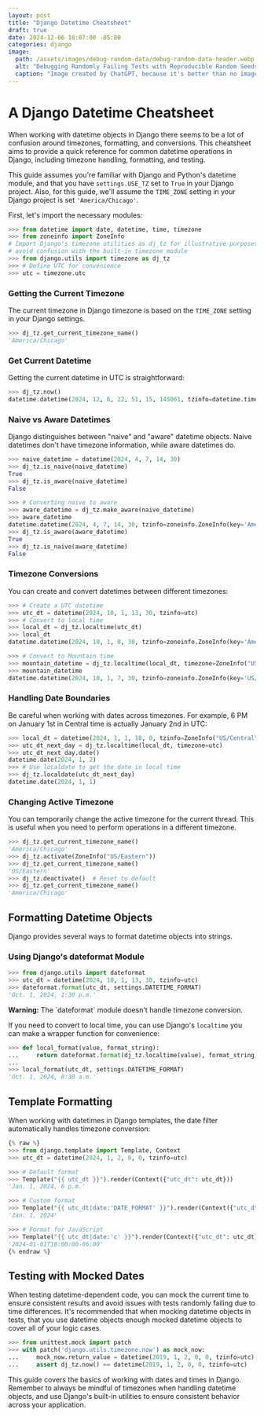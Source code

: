 ```yaml
---
layout: post
title: "Django Datetime Cheatsheet"
draft: true
date: 2024-12-06 16:07:00 -05:00
categories: django
image:
  path: /assets/images/debug-random-data/debug-random-data-header.webp
  alt: "Debugging Randomly Failing Tests with Reproducible Random Seeds Header Image"
  caption: "Image created by ChatGPT, because it's better than no image."
---
```


# A Django Datetime Cheatsheet

When working with datetime objects in Django there seems to be a lot of confusion around timezones, formatting, and
conversions. This cheatsheet aims to provide a quick reference for common datetime operations in Django, including
timezone handling, formatting, and testing.

This guide assumes you're familiar with Django and Python's datetime module, and that you have `settings.USE_TZ` set to
`True` in your Django project. Also, for this guide, we'll assume the `TIME_ZONE` setting in your Django project is
set `'America/Chicago'`.

First, let's import the necessary modules:

```python
>>> from datetime import date, datetime, time, timezone
>>> from zoneinfo import ZoneInfo
# Import Django's timezone utilities as dj_tz for illustrative purposes and to
# avoid confusion with the built-in timezone module
>>> from django.utils import timezone as dj_tz
>>> # Define UTC for convenience
>>> utc = timezone.utc
```

### Getting the Current Timezone

The current timezone in Django timezone is based on the `TIME_ZONE` setting in your Django settings.

```python
>>> dj_tz.get_current_timezone_name()
'America/Chicago'
```

### Get Current Datetime

Getting the current datetime in UTC is straightforward:

```python
>>> dj_tz.now()
datetime.datetime(2024, 12, 6, 22, 51, 15, 145061, tzinfo=datetime.timezone.utc)
```

### Naive vs Aware Datetimes

Django distinguishes between "naive" and "aware" datetime objects. Naive datetimes don't have timezone information,
while aware datetimes do.

```python
>>> naive_datetime = datetime(2024, 4, 7, 14, 30)
>>> dj_tz.is_naive(naive_datetime)
True
>>> dj_tz.is_aware(naive_datetime)
False

>>> # Converting naive to aware
>>> aware_datetime = dj_tz.make_aware(naive_datetime)
>>> aware_datetime
datetime.datetime(2024, 4, 7, 14, 30, tzinfo=zoneinfo.ZoneInfo(key='America/Chicago'))
>>> dj_tz.is_aware(aware_datetime)
True
>>> dj_tz.is_naive(aware_datetime)
False
```

### Timezone Conversions

You can create and convert datetimes between different timezones:

```python
>>> # Create a UTC datetime
>>> utc_dt = datetime(2024, 10, 1, 13, 30, tzinfo=utc)
>>> # Convert to local time
>>> local_dt = dj_tz.localtime(utc_dt)
>>> local_dt
datetime.datetime(2024, 10, 1, 8, 30, tzinfo=zoneinfo.ZoneInfo(key='America/Chicago'))

>>> # Convert to Mountain time
>>> mountain_datetime = dj_tz.localtime(local_dt, timezone=ZoneInfo("US/Mountain"))
>>> mountain_datetime
datetime.datetime(2024, 10, 1, 7, 30, tzinfo=zoneinfo.ZoneInfo(key='US/Mountain'))
```

### Handling Date Boundaries

Be careful when working with dates across timezones. For example, 6 PM on January 1st in Central time is actually January 2nd in UTC:

```python
>>> local_dt = datetime(2024, 1, 1, 18, 0, tzinfo=ZoneInfo("US/Central"))
>>> utc_dt_next_day = dj_tz.localtime(local_dt, timezone=utc)
>>> utc_dt_next_day.date()
datetime.date(2024, 1, 2)
>>> # Use localdate to get the date in local time
>>> dj_tz.localdate(utc_dt_next_day)
datetime.date(2024, 1, 1)
```

### Changing Active Timezone

You can temporarily change the active timezone for the current thread. This is useful when you need to perform
operations in a different timezone.

```python
>>> dj_tz.get_current_timezone_name()
'America/Chicago'
>>> dj_tz.activate(ZoneInfo("US/Eastern"))
>>> dj_tz.get_current_timezone_name()
'US/Eastern'
>>> dj_tz.deactivate()  # Reset to default
>>> dj_tz.get_current_timezone_name()
'America/Chicago'
```

## Formatting Datetime Objects

Django provides several ways to format datetime objects into strings.

### Using Django's dateformat Module

```python
>>> from django.utils import dateformat
>>> utc_dt = datetime(2024, 10, 1, 13, 30, tzinfo=utc)
>>> dateformat.format(utc_dt, settings.DATETIME_FORMAT)
'Oct. 1, 2024, 1:30 p.m.'
```

<div class="notice notice-warning">
  <strong>Warning:</strong> The `dateformat` module doesn't handle timezone conversion.
</div>

If you need to convert to local time, you can use Django's `localtime` you can make a wrapper function for convenience:

```python
>>> def local_format(value, format_string):
...     return dateformat.format(dj_tz.localtime(value), format_string)
...
>>> local_format(utc_dt, settings.DATETIME_FORMAT)
'Oct. 1, 2024, 8:30 a.m.'
```

## Template Formatting

When working with datetimes in Django templates, the date filter automatically handles timezone conversion:

```python
{% raw %}
>>> from django.template import Template, Context
>>> utc_dt = datetime(2024, 1, 2, 0, 0, tzinfo=utc)

>>> # Default format
>>> Template("{{ utc_dt }}").render(Context({"utc_dt": utc_dt}))
'Jan. 1, 2024, 6 p.m.'

>>> # Custom format
>>> Template("{{ utc_dt|date:'DATE_FORMAT' }}").render(Context({"utc_dt": utc_dt}))
'Jan. 1, 2024'

>>> # Format for JavaScript
>>> Template("{{ utc_dt|date:'c' }}").render(Context({"utc_dt": utc_dt}))
'2024-01-01T18:00:00-06:00'
{% endraw %}
```

## Testing with Mocked Dates

When testing datetime-dependent code, you can mock the current time to ensure consistent results and avoid issues with
tests randomly failing due to time differences. It's recommended that when mocking datetime objects in tests, that you
use datetime objects enough mocked datetime objects to cover all of your logic cases.

```python
>>> from unittest.mock import patch
>>> with patch('django.utils.timezone.now') as mock_now:
...     mock_now.return_value = datetime(2019, 1, 2, 0, 0, tzinfo=utc)
...     assert dj_tz.now() == datetime(2019, 1, 2, 0, 0, tzinfo=utc)
```

This guide covers the basics of working with dates and times in Django. Remember to always be mindful of timezones when
handling datetime objects, and use Django's built-in utilities to ensure consistent behavior across your application.
